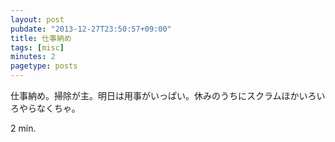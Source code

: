 ```yaml
---
layout: post
pubdate: "2013-12-27T23:50:57+09:00"
title: 仕事納め
tags: [misc]
minutes: 2
pagetype: posts
---
```

仕事納め。掃除が主。明日は用事がいっぱい。休みのうちにスクラムほかいろいろやらなくちゃ。

2 min.
